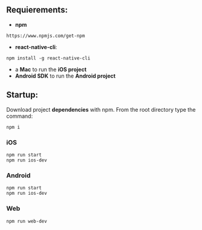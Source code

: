 ## Requierements: ##

* **npm**

```
https://www.npmjs.com/get-npm
```


* **react-native-cli**:

```
npm install -g react-native-cli
```

* a **Mac** to run the **iOS project**
* **Android SDK** to run the **Android project**

## Startup: ##

Download project **dependencies** with npm. From the root directory type the command:

```
npm i
```

### iOS ###

```
npm run start
npm run ios-dev
```

### Android ###

```
npm run start
npm run ios-dev
```

### Web ###

```
npm run web-dev
```
